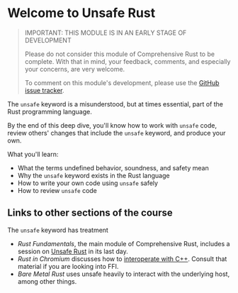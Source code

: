 # Welcome to Unsafe Rust

> IMPORTANT: THIS MODULE IS IN AN EARLY STAGE OF DEVELOPMENT
>
> Please do not consider this module of Comprehensive Rust to be complete. With
> that in mind, your feedback, comments, and especially your concerns, are very
> welcome.
>
> To comment on this module's development, please use the
> [GitHub issue tracker].

[GitHub issue tracker]: https://github.com/google/comprehensive-rust/issues

The `unsafe` keyword is a misunderstood, but at times essential, part of the
Rust programming language.

By the end of this deep dive, you'll know how to work with `unsafe` code, review
others' changes that include the `unsafe` keyword, and produce your own.

What you'll learn:

- What the terms undefined behavior, soundness, and safety mean
- Why the `unsafe` keyword exists in the Rust language
- How to write your own code using `unsafe` safely
- How to review `unsafe` code

## Links to other sections of the course

The `unsafe` keyword has treatment

- _Rust Fundamentals_, the main module of Comprehensive Rust, includes a session
  on [Unsafe Rust] in its last day.
- _Rust in Chromium_ discusses how to [interoperate with C++]. Consult that
  material if you are looking into FFI.
- _Bare Metal Rust_ uses unsafe heavily to interact with the underlying host,
  among other things.

[interoperate with C++]: ../chromium/interoperability-with-cpp.md
[Unsafe Rust]: /unsafe-rust.html
